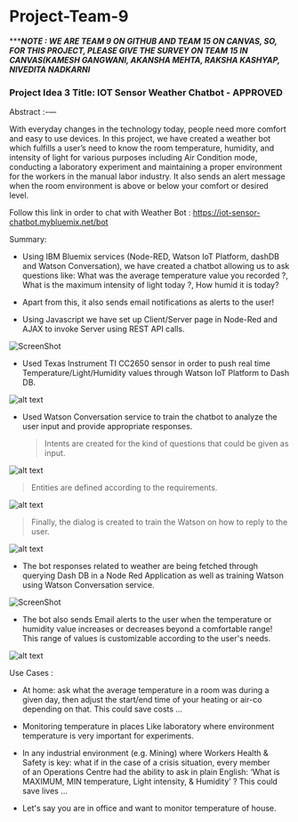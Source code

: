 # Project-Team-9
**********************NOTE : WE ARE TEAM 9 ON GITHUB AND TEAM 15 ON CANVAS, SO, FOR THIS PROJECT, PLEASE GIVE THE SURVEY ON TEAM 15 IN CANVAS(KAMESH GANGWANI, AKANSHA MEHTA, RAKSHA KASHYAP, NIVEDITA NADKARNI*******************

### Project Idea 3 Title: IOT Sensor Weather Chatbot - APPROVED

Abstract :-— 

With everyday changes in the technology today, people need more comfort and easy to use devices. In this project, we have created a weather bot which fulfills a user’s need to know the room temperature, humidity, and intensity of light for
various purposes including Air Condition mode, conducting a laboratory experiment and maintaining a proper environment
for the workers in the manual labor industry. It also sends an alert message when the room environment is above or below your
comfort or desired level. 

Follow this link in order to chat with Weather Bot : https://iot-sensor-chatbot.mybluemix.net/bot

Summary:

- Using IBM Bluemix services (Node-RED, Watson IoT Platform, dashDB and Watson Conversation), we have created a chatbot allowing us to ask questions like: What was the average temperature value you recorded ?, What is the maximum intensity of light today ?, How humid it is today? 

- Apart from this, it also sends email notifications as alerts to the user!

- Using Javascript we have set up Client/Server page in Node-Red and AJAX to invoke Server using REST API calls.

![ScreenShot](https://raw.github.com/SJSU272LabS17/Project-Team-9/master/node-red.png)

- Used Texas Instrument TI CC2650 sensor in order to push real time Temperature/Light/Humidity values through Watson IoT Platform to Dash DB. 

![alt text](https://raw.github.com/SJSU272LabS17/Project-Team-9/master/Sensor.jpg)

- Used Watson Conversation service to train the chatbot to analyze the user input and provide appropriate responses.


  > Intents are created for the kind of questions that could be given as input.

![alt text](https://raw.github.com/SJSU272LabS17/Project-Team-9/master/Watson_Intents.png)


  > Entities are defined according to the requirements.
  
 ![alt text](https://raw.github.com/SJSU272LabS17/Project-Team-9/master/Watson_Entities.png)
 
 
  > Finally, the dialog is created to train the Watson on how to reply to the user.
  
 ![alt text](https://raw.github.com/SJSU272LabS17/Project-Team-9/master/Watson_Dialog.png)

- The bot responses related to weather are being fetched through querying Dash DB in a Node Red Application as well as training Watson using Watson Conversation service.

![ScreenShot](https://raw.github.com/SJSU272LabS17/Project-Team-9/master/weather-chatbot.png)


- The bot also sends Email alerts to the user when the temperature or humidity value increases or decreases beyond a comfortable range! This range of values is customizable according to the user's needs.

![alt text](https://raw.github.com/SJSU272LabS17/Project-Team-9/master/Alert.png)


Use Cases :

- At home: ask what the average temperature in a room was during a given day, then adjust the start/end time of your heating or air-co depending on that. This could save costs …

- Monitoring temperature in places Like laboratory where environment temperature is very important for experiments.

- In any industrial environment (e.g. Mining) where Workers Health & Safety is key: what if in the case of a crisis situation, every member of an Operations Centre had the ability to ask in plain English: ‘What is MAXIMUM, MIN temperature, Light intensity, & Humidity’ ? This could save lives … 

- Let's say you are in office and want to monitor temperature of house.


